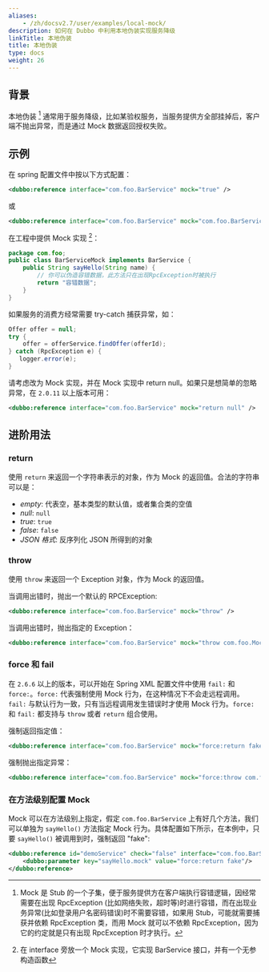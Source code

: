 ```yaml
---
aliases:
    - /zh/docsv2.7/user/examples/local-mock/
description: 如何在 Dubbo 中利用本地伪装实现服务降级
linkTitle: 本地伪装
title: 本地伪装
type: docs
weight: 26
---
```


## 背景
本地伪装 [^1] 通常用于服务降级，比如某验权服务，当服务提供方全部挂掉后，客户端不抛出异常，而是通过 Mock 数据返回授权失败。

## 示例
在 spring 配置文件中按以下方式配置：

```xml
<dubbo:reference interface="com.foo.BarService" mock="true" />
```

或

```xml
<dubbo:reference interface="com.foo.BarService" mock="com.foo.BarServiceMock" />
```

在工程中提供 Mock 实现 [^2]：

```java
package com.foo;
public class BarServiceMock implements BarService {
    public String sayHello(String name) {
        // 你可以伪造容错数据，此方法只在出现RpcException时被执行
        return "容错数据";
    }
}
```

如果服务的消费方经常需要 try-catch 捕获异常，如：

```java
Offer offer = null;
try {
    offer = offerService.findOffer(offerId);
} catch (RpcException e) {
   logger.error(e);
}
```

请考虑改为 Mock 实现，并在 Mock 实现中 return null。如果只是想简单的忽略异常，在 `2.0.11` 以上版本可用：

```xml
<dubbo:reference interface="com.foo.BarService" mock="return null" />
```

## 进阶用法

### return

使用 `return` 来返回一个字符串表示的对象，作为 Mock 的返回值。合法的字符串可以是：
* *empty*: 代表空，基本类型的默认值，或者集合类的空值
* *null*: `null`
* *true*: `true`
* *false*: `false`
* *JSON 格式*: 反序列化 JSON 所得到的对象

### throw

使用 `throw` 来返回一个 Exception 对象，作为 Mock 的返回值。

当调用出错时，抛出一个默认的 RPCException:

```xml
<dubbo:reference interface="com.foo.BarService" mock="throw" />
```

当调用出错时，抛出指定的 Exception：

```xml
<dubbo:reference interface="com.foo.BarService" mock="throw com.foo.MockException" />
```

### force 和 fail

在 `2.6.6` 以上的版本，可以开始在 Spring XML 配置文件中使用 `fail:` 和 `force:`。`force:` 代表强制使用 Mock 行为，在这种情况下不会走远程调用。`fail:` 与默认行为一致，只有当远程调用发生错误时才使用 Mock 行为。`force:` 和 `fail:` 都支持与 `throw` 或者 `return` 组合使用。

强制返回指定值：

```xml
<dubbo:reference interface="com.foo.BarService" mock="force:return fake" />
```

强制抛出指定异常：

```xml
<dubbo:reference interface="com.foo.BarService" mock="force:throw com.foo.MockException" />
```

### 在方法级别配置 Mock

Mock 可以在方法级别上指定，假定 `com.foo.BarService` 上有好几个方法，我们可以单独为 `sayHello()` 方法指定 Mock 行为。具体配置如下所示，在本例中，只要 `sayHello()` 被调用到时，强制返回 "fake":

```xml
<dubbo:reference id="demoService" check="false" interface="com.foo.BarService">
    <dubbo:parameter key="sayHello.mock" value="force:return fake"/>
</dubbo:reference>
```

[^1]: Mock 是 Stub 的一个子集，便于服务提供方在客户端执行容错逻辑，因经常需要在出现 RpcException (比如网络失败，超时等)时进行容错，而在出现业务异常(比如登录用户名密码错误)时不需要容错，如果用 Stub，可能就需要捕获并依赖 RpcException 类，而用 Mock 就可以不依赖 RpcException，因为它的约定就是只有出现 RpcException 时才执行。
[^2]: 在 interface 旁放一个 Mock 实现，它实现 BarService 接口，并有一个无参构造函数